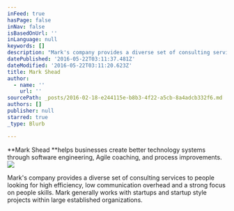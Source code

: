 ```yaml
---
inFeed: true
hasPage: false
inNav: false
isBasedOnUrl: ''
inLanguage: null
keywords: []
description: "Mark's company provides a diverse set of consulting services to people looking for high efficiency, low communication overhead and a strong focus on people skills. Mark generally works with startups and startup style projects within large established organizations."
datePublished: '2016-05-22T03:11:37.481Z'
dateModified: '2016-05-22T03:11:20.623Z'
title: Mark Shead
author:
  - name: ''
    url: ''
sourcePath: _posts/2016-02-18-e244115e-b8b3-4f22-a5cb-8a4adcb332f6.md
authors: []
publisher: null
starred: true
_type: Blurb

---
```

**Mark Shead **helps businesses create better technology systems through software engineering, Agile coaching, and process improvements.
![](https://s3-us-west-2.amazonaws.com/the-grid-img/p/848389960892cdd4c94d1f2d2f77a527184f0f84.jpg)

Mark's company provides a diverse set of consulting services to people looking for high efficiency, low communication overhead and a strong focus on people skills. Mark generally works with startups and startup style projects within large established organizations.